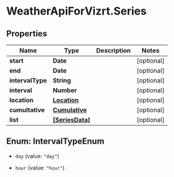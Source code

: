 # WeatherApiForVizrt.Series

## Properties
Name | Type | Description | Notes
------------ | ------------- | ------------- | -------------
**start** | **Date** |  | [optional] 
**end** | **Date** |  | [optional] 
**intervalType** | **String** |  | [optional] 
**interval** | **Number** |  | [optional] 
**location** | [**Location**](Location.md) |  | [optional] 
**cumultative** | [**Cumulative**](Cumulative.md) |  | [optional] 
**list** | [**[SeriesData]**](SeriesData.md) |  | [optional] 


<a name="IntervalTypeEnum"></a>
## Enum: IntervalTypeEnum


* `day` (value: `"day"`)

* `hour` (value: `"hour"`)




